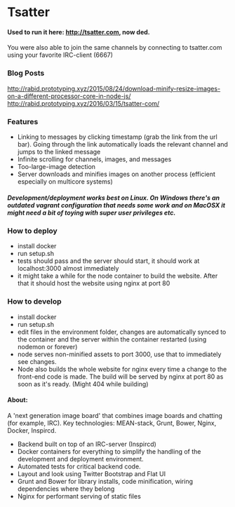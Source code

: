 
Tsatter
=======
#### Used to run it here: http://tsatter.com, now ded.
You were also able to join the same channels by connecting to tsatter.com using your favorite IRC-client (6667)

### Blog Posts
http://rabid.prototyping.xyz/2015/08/24/download-minify-resize-images-on-a-different-processor-core-in-node-js/
http://rabid.prototyping.xyz/2016/03/15/tsatter-com/


### Features
- Linking to messages by clicking timestamp (grab the link from the url bar). Going through the link automatically loads the relevant channel and jumps to the linked message
- Infinite scrolling for channels, images, and messages
- Too-large-image detection
- Server downloads and minifies images on another process (efficient especially on multicore systems)

##### Development/deployment works best on Linux. On Windows there's an outdated vagrant configuration that needs some work and on MacOSX it might need a bit of toying with super user privileges etc.

### How to deploy
- install docker
- run setup.sh
- tests should pass and the server should start, it should work at localhost:3000 almost immediately
- it might take a while for the node container to build the website. After that it should host the website using nginx at port 80

### How to develop
- install docker
- run setup.sh
- edit files in the environment folder, changes are automatically synced to the container and the server within the container restarted (using nodemon or forever)
- node serves non-minified assets to port 3000, use that to immediately see changes.
- Node also builds the whole website for nginx every time a change to the front-end code is made. The build will be served by nginx at port 80 as soon as it's ready. (Might 404 while building)

#### About:
A  'next generation image board' that combines image boards and chatting (for example, IRC). Key technologies: MEAN-stack, Grunt, Bower, Nginx, Docker, Inspircd.

- Backend built on top of an IRC-server (Inspircd)
- Docker containers for everything to simplify the handling of the development and deployment environment.
- Automated tests for critical backend code.
- Layout and look using Twitter Bootstrap and Flat UI
- Grunt and Bower for library installs, code minification, wiring dependencies where they belong
- Nginx for performant serving of static files

